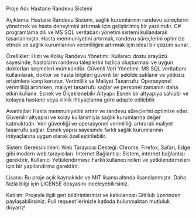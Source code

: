 Proje Adı: Hastane Randevu Sistemi

Açıklama:
Hastane Randevu Sistemi, sağlık kurumlarının randevu süreçlerini yönetmek ve hasta deneyimini artırmak için geliştirilmiş bir yazılımdır. C# programlama dili ve MS SQL veritabanı yönetim sistemi kullanılarak tasarlanmıştır. Hasta memnuniyetini artırmak, randevu süreçlerini optimize etmek ve sağlık kurumlarının verimliliğini artırmak için ideal bir çözüm sunar.

Özellikler:
Hızlı ve Kolay Randevu Yönetimi: Kullanıcı dostu arayüzü sayesinde, hastaların randevu taleplerini hızlıca oluşturması ve uygun doktorları seçmeleri mümkündür.
Güvenli Veri Yönetimi: MS SQL veritabanı kullanılarak, doktor ve hasta bilgileri güvenli bir şekilde saklanır ve yetkisiz erişimlere karşı korunur.
Verimlilik ve Maliyet Tasarrufu: Operasyonel verimliliği artırırken, maliyet tasarrufu sağlar ve personel zamanını daha etkin kullanır.
Esnek ve Ölçeklenebilir Altyapı: Esnek bir altyapıya sahiptir ve kolayca hastane veya klinik ihtiyaçlarına göre adapte edilebilir.

Avantajlar:
Hasta memnuniyetini artırır ve randevu süreçlerini optimize eder.
Güvenilir altyapısı ve kolay kullanımıyla sağlık kurumlarına değer katmaktadır.
Veri güvenliği ve operasyonel verimliliği artırarak maliyet tasarrufu sağlar.
Esnek yapısı sayesinde farklı sağlık kurumlarının ihtiyaçlarına uygun olarak özelleştirilebilir.

Sistem Gereksinimleri:
Web Tarayıcısı Desteği: Chrome, Firefox, Safari, Edge gibi modern web tarayıcıları.
İnternet Bağlantısı: Sistem, internet bağlantısı gerektirir.
Kullanıcı Yetkilendirmesi: Farklı kullanıcı rolleri ve yetkilendirmeleri için bir yapılandırma gerektirir.

Lisans:
Bu proje açık kaynaklıdır ve MIT lisansı altında lisanslanmıştır. Daha fazla bilgi için LICENSE dosyasını inceleyebilirsiniz.

Katılım:
Projeyle ilgili geri bildirimlerinizi ve katkılarınızı GitHub üzerinden paylaşabilirsiniz. Pull request'lerinizle katkıda bulunmaktan mutluluk duyarız!
